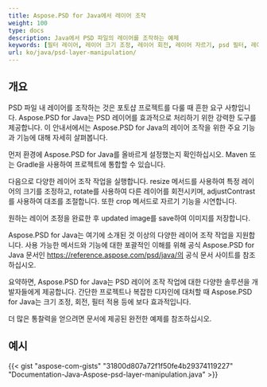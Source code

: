 ```yaml
---
title: Aspose.PSD for Java에서 레이어 조작
weight: 100
type: docs
description: Java에서 PSD 파일의 레이어를 조작하는 예제
keywords: [필터 레이어, 레이어 크기 조정, 레이어 회전, 레이어 자르기, psd 필터, 레이어 조작, 레이어 업데이트, psd api, java, 코드 샘플]
url: ko/java/psd-layer-manipulation/
---
```


## **개요**

PSD 파일 내 레이어를 조작하는 것은 포토샵 프로젝트를 다룰 때 흔한 요구 사항입니다. Aspose.PSD for Java는 PSD 레이어를 효과적으로 처리하기 위한 강력한 도구를 제공합니다. 이 안내서에서는 Aspose.PSD for Java의 레이어 조작을 위한 주요 기능과 기능에 대해 자세히 살펴봅니다.

먼저 환경에 Aspose.PSD for Java를 올바르게 설정했는지 확인하십시오. Maven 또는 Gradle을 사용하여 프로젝트에 통합할 수 있습니다.

다음으로 다양한 레이어 조작 작업을 실행합니다. resize 메서드를 사용하여 특정 레이어의 크기를 조정하고, rotate를 사용하여 다른 레이어를 회전시키며, adjustContrast를 사용하여 대조를 조절합니다. 또한 crop 메서드로 자르기 기능을 시연합니다.

원하는 레이어 조정을 완료한 후 updated image를 save하여 이미지를 저장합니다.

Aspose.PSD for Java는 여기에 소개된 것 이상의 다양한 레이어 조작 작업을 지원합니다. 사용 가능한 메서드와 기능에 대한 포괄적인 이해를 위해 공식 Aspose.PSD for Java 문서인 https://reference.aspose.com/psd/java/의 공식 문서 사이트를 참조하십시오.

요약하면, Aspose.PSD for Java는 PSD 레이어 조작 작업에 대한 다양한 솔루션을 개발자들에게 제공합니다. 간단한 프로젝트나 복잡한 디자인에 대처할 때 Aspose.PSD for Java는 크기 조정, 회전, 필터 적용 등에 보다 효과적입니다.

더 많은 통찰력을 얻으려면 문서에 제공된 완전한 예제를 참조하십시오.

## **예시**
{{< gist "aspose-com-gists" "31800d807a72f1f50fe4b29374119227" "Documentation-Java-Aspose-psd-layer-manipulation.java" >}}
